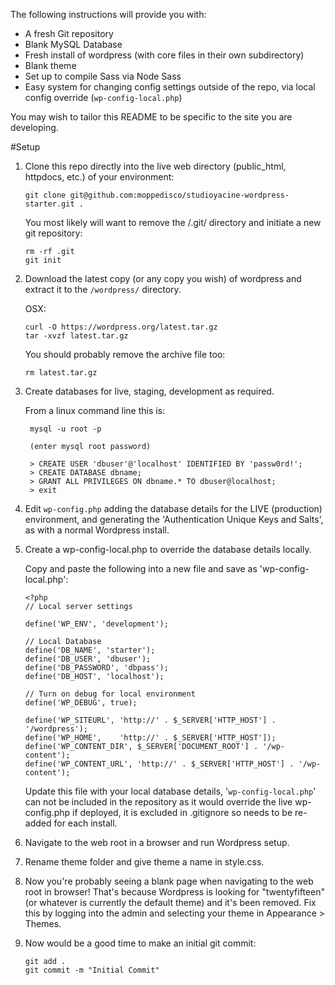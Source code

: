 The following instructions will provide you with:

- A fresh Git repository
- Blank MySQL Database
- Fresh install of wordpress (with core files in their own subdirectory)
- Blank theme
- Set up to compile Sass via Node Sass
- Easy system for changing config settings outside of the repo, via local config override (`wp-config-local.php`)

You may wish to tailor this README to be specific to the site you are developing.

#Setup

1.  Clone this repo directly into the live web directory (public_html, httpdocs, etc.) of your environment:

        git clone git@github.com:moppedisco/studioyacine-wordpress-starter.git .

    You most likely will want to remove the /.git/ directory and initiate a new git repository:

        rm -rf .git
        git init

2.  Download the latest copy (or any copy you wish) of wordpress and extract it to the `/wordpress/` directory.

    OSX:

        curl -O https://wordpress.org/latest.tar.gz
        tar -xvzf latest.tar.gz

    You should probably remove the archive file too:

        rm latest.tar.gz

3.  Create databases for live, staging, development as required.

    From a linux command line this is:

         mysql -u root -p

         (enter mysql root password)

         > CREATE USER 'dbuser'@'localhost' IDENTIFIED BY 'passw0rd!';
         > CREATE DATABASE dbname;
         > GRANT ALL PRIVILEGES ON dbname.* TO dbuser@localhost;
         > exit

4.  Edit `wp-config.php` adding the database details for the LIVE (production) environment, and generating the 'Authentication Unique Keys and Salts', as with a normal Wordpress install.

5.  Create a wp-config-local.php to override the database details locally.

    Copy and paste the following into a new file and save as 'wp-config-local.php':

        <?php
        // Local server settings

        define('WP_ENV', 'development');

        // Local Database
        define('DB_NAME', 'starter');
        define('DB_USER', 'dbuser');
        define('DB_PASSWORD', 'dbpass');
        define('DB_HOST', 'localhost');

        // Turn on debug for local environment
        define('WP_DEBUG', true);

        define('WP_SITEURL', 'http://' . $_SERVER['HTTP_HOST'] . '/wordpress');
        define('WP_HOME',    'http://' . $_SERVER['HTTP_HOST']);
        define('WP_CONTENT_DIR', $_SERVER['DOCUMENT_ROOT'] . '/wp-content');
        define('WP_CONTENT_URL', 'http://' . $_SERVER['HTTP_HOST'] . '/wp-content');

    Update this file with your local database details, '`wp-config-local.php`' can not be included in the repository as it would override the live wp-config.php if deployed, it is excluded in .gitignore so needs to be re-added for each install.

6.  Navigate to the web root in a browser and run Wordpress setup.

7.  Rename theme folder and give theme a name in style.css.

8.  Now you're probably seeing a blank page when navigating to the web root in browser! That's because Wordpress is looking for "twentyfifteen" (or whatever is currently the default theme) and it's been removed. Fix this by logging into the admin and selecting your theme in Appearance > Themes.

9.  Now would be a good time to make an initial git commit:

        git add .
        git commit -m "Initial Commit"
